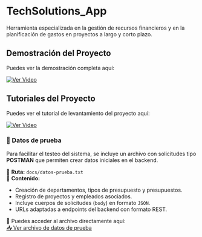 # TechSolutions_App
Herramienta especializada en la gestión de recursos financieros y en la planificación de gastos en proyectos a largo y corto plazo.

## Demostración del Proyecto

Puedes ver la demostración completa aquí:

[![Ver Video](https://img.youtube.com/vi/0nfRbB7lcHk/0.jpg)](https://www.youtube.com/watch?v=0nfRbB7lcHk)

## Tutoriales del Proyecto

Puedes ver el tutorial de levantamiento del proyecto aquí:

[![Ver Video](https://img.youtube.com/vi/bTTAdI_RgkE/0.jpg)](https://www.youtube.com/watch?v=bTTAdI_RgkE)

### 📄 Datos de prueba

Para facilitar el testeo del sistema, se incluye un archivo con solicitudes tipo **POSTMAN** que permiten crear datos iniciales en el backend.

📂 **Ruta:** `docs/datos-prueba.txt`  
📎 **Contenido:**  
- Creación de departamentos, tipos de presupuesto y presupuestos.  
- Registro de proyectos y empleados asociados.  
- Incluye cuerpos de solicitudes (`body`) en formato `JSON`.  
- URLs adaptadas a endpoints del backend con formato REST.  

🔗 Puedes acceder al archivo directamente aquí:  
[📥 Ver archivo de datos de prueba](./docs/datos-prueba.txt)
